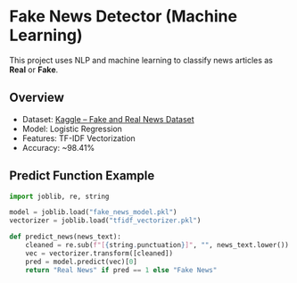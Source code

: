 #  Fake News Detector (Machine Learning)

This project uses NLP and machine learning to classify news articles as **Real** or **Fake**.

##  Overview

- Dataset: [Kaggle – Fake and Real News Dataset](https://www.kaggle.com/datasets/clmentbisaillon/fake-and-real-news-dataset)
- Model: Logistic Regression
- Features: TF-IDF Vectorization
- Accuracy: ~98.41%

##  Predict Function Example

```python
import joblib, re, string

model = joblib.load("fake_news_model.pkl")
vectorizer = joblib.load("tfidf_vectorizer.pkl")

def predict_news(news_text):
    cleaned = re.sub(f"[{string.punctuation}]", "", news_text.lower())
    vec = vectorizer.transform([cleaned])
    pred = model.predict(vec)[0]
    return "Real News" if pred == 1 else "Fake News"
